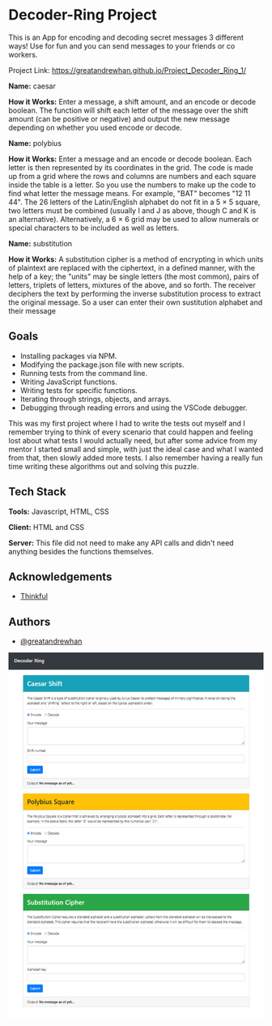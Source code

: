 

# Decoder-Ring Project

This is an App for encoding and decoding secret messages 3 different ways!
Use for fun and you can send messages to your friends or co workers.

Project Link: https://greatandrewhan.github.io/Project_Decoder_Ring_1/

**Name:** caesar

**How it Works:** Enter a message, a shift amount, and an encode or decode boolean.
              The function will shift each letter of the message over the shift amount (can be positive or negative)
              and output the new message depending on whether you used encode or decode.
          


**Name:** polybius

**How it Works:** Enter a message and an encode or decode boolean.
              Each letter is then represented by its coordinates in the grid. 
              The code is made up from a grid where the rows and columns are numbers and each square inside the table
              is a letter. So you use the numbers to make up the code to find what letter the message means.
              For example, "BAT" becomes "12 11 44". The 26 letters of the Latin/English alphabet do not fit in a 
              5 × 5 square, two letters must be combined (usually I and J as above, though C and K is an alternative). 
              Alternatively, a 6 × 6 grid may be used to allow numerals or special characters to be included as well 
              as letters.
             

**Name:** substitution

**How it Works:** A substitution cipher is a method of encrypting in which units of plaintext are replaced 
              with the ciphertext, in a defined manner, with the help of a key; the "units" may be single letters 
              (the most common), pairs of letters, triplets of letters, mixtures of the above, and so forth. The receiver 
              deciphers the text by performing the inverse substitution process to extract the original message. So a
              user can enter their own sustitution alphabet and their message 





## Goals

- Installing packages via NPM.
- Modifying the package.json file with new scripts.
- Running tests from the command line.
- Writing JavaScript functions.
- Writing tests for specific functions.
- Iterating through strings, objects, and arrays.
- Debugging through reading errors and using the VSCode debugger.

This was my first project where I had to write the tests out myself and I remember trying to think of every scenario that could happen and feeling lost about what tests I would actually need, but after some advice from my mentor I started small and simple, with just the ideal case and what I wanted from that, then slowly added more tests. I also remember having a really fun time writing these algorithms out and solving this puzzle.
## Tech Stack

**Tools:** Javascript, HTML, CSS

**Client:** HTML and CSS

**Server:** This file did not need to make any API calls and didn't need anything besides the functions themselves.

  
## Acknowledgements

 - [Thinkful](https://thinkful.com)
  
## Authors

- [@greatandrewhan](https://github.com/greatandrewhan)

  


![Alt text](/decoderring-front.jpg?raw=true "decoder ring")
